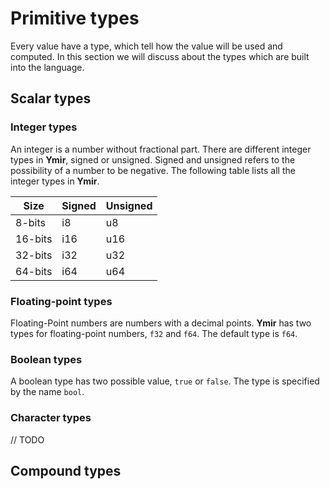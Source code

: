 # Primitive types

Every value have a type, which tell how the value will be used and computed. In this section we will discuss about the types which are built into the language. 

## Scalar types 
	
### Integer types

An integer is a number without fractional part. There are different integer types in **Ymir**, signed or unsigned. Signed and unsigned refers to the possibility of a number to be negative. The following table lists all the integer types in **Ymir**.

| Size | Signed | Unsigned |
| --- | --- | --- |
| 8-bits | i8 | u8 |
| 16-bits | i16 | u16 |
| 32-bits | i32 | u32 |
| 64-bits | i64 | u64 |

### Floating-point types

Floating-Point numbers are numbers with a decimal points. **Ymir** has two types for floating-point numbers, `f32` and `f64`. The default type is `f64`. 

### Boolean types

A boolean type has two possible value, `true` or `false`. The type is specified by the name `bool`.

### Character types

// TODO

## Compound types




